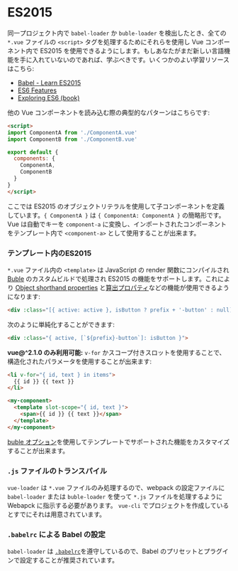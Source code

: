 # ES2015

同一プロジェクト内で `babel-loader` か `buble-loader` を検出したとき、全ての `*.vue` ファイルの `<script>` タグを処理するためにそれらを使用し Vue コンポーネント内で ES2015 を使用できるようにします。もしあなたがまだ新しい言語機能を手に入れていないのであれば、学ぶべきです。いくつかのよい学習リソースはこちら:
- [Babel - Learn ES2015](https://babeljs.io/docs/learn-es2015/)
- [ES6 Features](https://github.com/lukehoban/es6features)
- [Exploring ES6 (book)](https://leanpub.com/exploring-es6)

他の Vue コンポーネントを読み込む際の典型的なパターンはこちらです:

``` html
<script>
import ComponentA from './ComponentA.vue'
import ComponentB from './ComponentB.vue'

export default {
  components: {
    ComponentA,
    ComponentB
  }
}
</script>
```

ここでは ES2015 のオブジェクトリテラルを使用して子コンポーネントを定義しています。`{ ComponentA }` は `{ ComponentA: ComponentA }` の簡略形です。 Vue は自動でキーを `component-a` に変換し、インポートされたコンポーネントをテンプレート内で `<component-a>` として使用することが出来ます。

### テンプレート内のES2015

`*.vue` ファイル内の `<template>` は JavaScript の render 関数にコンパイルされ[Buble](https://buble.surge.sh/guide/) のカスタムビルドで処理され ES2015 の機能をサポートします。これにより [Object shorthand properties](https://buble.surge.sh/guide/#object-shorthand-methods-and-properties-transforms-concisemethodproperty-) と[算出プロパティ](https://buble.surge.sh/guide/#computed-properties-transforms-computedproperty-)などの機能が使用できるようになります:

``` html
<div :class="[{ active: active }, isButton ? prefix + '-button' : null]">
```

次のように単純化することができます:

``` html
<div :class="{ active, [`${prefix}-button`]: isButton }">
```

**vue@^2.1.0 のみ利用可能:** `v-for` かスコープ付きスロットを使用することで、構造化されたパラメータを使用することが出来ます:

``` html
<li v-for="{ id, text } in items">
  {{ id }} {{ text }}
</li>
```

``` html
<my-component>
  <template slot-scope="{ id, text }">
    <span>{{ id }} {{ text }}</span>
  </template>
</my-component>
```

[buble オプション](../options.md#buble)を使用してテンプレートでサポートされた機能をカスタマイズすることが出来ます。

### `.js` ファイルのトランスパイル

`vue-loader` は `*.vue` ファイルのみ処理するので、webpack の設定ファイルに `babel-loader` または `buble-loader` を使って `*.js` ファイルを処理するように Webapck に指示する必要があります。 `vue-cli` でプロジェクトを作成しているとすでにそれは用意されています。

### `.babelrc` による Babel の設定

`babel-loader` は [`.babelrc`](https://babeljs.io/docs/usage/babelrc/)を遵守しているので、Babel のプリセットとプラグインで設定することが推奨されています。
